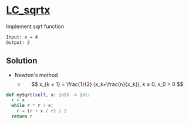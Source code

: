# [LC_sqrtx](https://leetcode.com/problems/sqrtx)

Implement sqrt function

```txt
Input: x = 4
Output: 2
```

## Solution

* Newton's method
  * $$ x_{k + 1} = \frac{1}{2} (x_k+\frac{n}{x_k}), k ≥ 0, x_0 > 0 $$

```py
def mySqrt(self, x: int) -> int:
  r = x
  while r * r > x:
    r = (r + x / r) / 2
  return r
```
